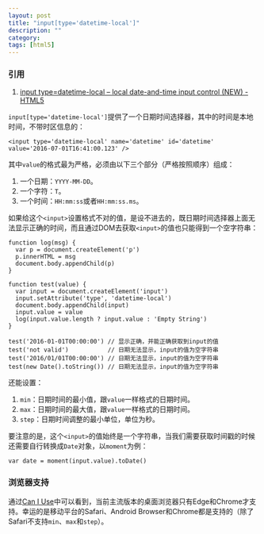 ```yaml
---
layout: post
title: "input[type='datetime-local']"
description: ""
category: 
tags: [html5]
---
```


### 引用

1. [input  type=datetime-local &#8211; local date-and-time input control (NEW) - HTML5](https://www.w3.org/TR/html-markup/input.datetime-local.html)

`input[type='datetime-local']`提供了一个日期时间选择器，其中的时间是本地时间，不带时区信息的：

    <input type='datetime-local' name='datetime' id='datetime' value='2016-07-01T16:41:00.123' />

其中`value`的格式最为严格，必须由以下三个部分（严格按照顺序）组成：

1. 一个日期：`YYYY-MM-DD`。
2. 一个字符：`T`。
3. 一个时间：`HH:mm:ss`或者`HH:mm:ss.ms`。

如果给这个`<input>`设置格式不对的值，是设不进去的，既日期时间选择器上面无法显示正确的时间，而且通过DOM去获取`<input>`的值也只能得到一个空字符串：

    function log(msg) {
      var p = document.createElement('p')
      p.innerHTML = msg
      document.body.appendChild(p)
    }

    function test(value) {
      var input = document.createElement('input')
      input.setAttribute('type', 'datetime-local')
      document.body.appendChild(input)
      input.value = value
      log(input.value.length ? input.value : 'Empty String')
    }

    test('2016-01-01T00:00:00') // 显示正确，并能正确获取到input的值
    test('not valid')           // 日期无法显示，input的值为空字符串
    test('2016/01/01T00:00:00') // 日期无法显示，input的值为空字符串
    test(new Date().toString()) // 日期无法显示，input的值为空字符串

还能设置：

1. `min`：日期时间的最小值，跟`value`一样格式的日期时间。
2. `max`：日期时间的最大值，跟`value`一样格式的日期时间。
3. `step`：日期时间调整的最小单位，单位为秒。

要注意的是，这个`<input>`的值始终是一个字符串，当我们需要获取时间戳的时候还需要自行转换成`Date`对象，以`moment`为例：

    var date = moment(input.value).toDate()

### 浏览器支持

通过[Can I Use](http://caniuse.com/#feat=input-datetime)中可以看到，当前主流版本的桌面浏览器只有Edge和Chrome才支持。幸运的是移动平台的Safari、Android Browser和Chrome都是支持的（除了Safari不支持`min`、`max`和`step`）。
